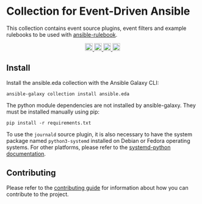 # Collection for Event-Driven Ansible

This collection contains event source plugins, event filters and example rulebooks to be used with [ansible-rulebook](https://ansible-rulebook.readthedocs.io/en/stable/).

<p style="text-align: center" align="center">
    <a href="https://github.com/ansible/event-driven-ansible/actions?workflow=integration-tests"><img height="20px" src="https://github.com/ansible/event-driven-ansible/actions/workflows/integration-tests.yml/badge.svg?event=schedule"/> </a>
    <a href="https://github.com/ansible/event-driven-ansible/actions?workflow=linters"><img height="20px" src="https://github.com/ansible/event-driven-ansible/actions/workflows/linters.yml/badge.svg?event=schedule"/> </a>
    <a href="https://github.com/ansible/event-driven-ansible/actions?workflow=tests"><img height="20px" src="https://github.com/ansible/event-driven-ansible/actions/workflows/tests.yml/badge.svg?event=schedule"/> </a>
    <a href="https://github.com/ansible/event-driven-ansible/actions?workflow=tox"><img height="20px" src="https://github.com/ansible/event-driven-ansible/actions/workflows/tox.yml/badge.svg?event=schedule"/> </a>
</p>

## Install

Install the ansible.eda collection with the Ansible Galaxy CLI:

```
ansible-galaxy collection install ansible.eda
```

The python module dependencies are not installed by ansible-galaxy. They must be installed manually using pip:

```
pip install -r requirements.txt
```

To use the `journald` source plugin, it is also necessary to have the system package named `python3-systemd` installed on Debian or Fedora operating systems. For other platforms, please refer to the [systemd-python documentation](https://github.com/systemd/python-systemd#installation). 
## Contributing

Please refer to the [contributing guide](./CONTRIBUTING.md) for information about how you can contribute to the project.
